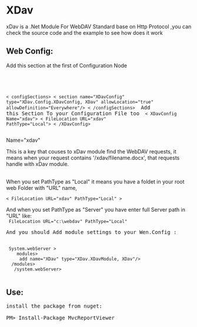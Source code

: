 XDav
====

xDav is a .Net Module For WebDAV Standard base on Http Protocol ,you can check the source code and the example to see how does it work 


Web Config:
---
Add this section at the first of Configuration Node <pre>
<code>

 < configSections>
< section name="XDavConfig" type="XDav.Config.XDavConfig, XDav" allowLocation="true" allowDefinition="Everywhere"/>
< /configSections>
  </code>
  Add this Section To your Configuration File too
  <code>
< XDavConfig Name="xdav">
    < FileLocation URL="xdav" PathType="Local"></FileLocation>
< /XDavConfig>
  </code>
    </pre>
    
 Name="xdav" <br>

This is a key that couses to xDav module find the WebDAV requests, it means when your request contains '/xdav/filename.docx', that requests handle with xDav module.

<br>
When you set PathType as "Local" it means you have a foldet in your root web Folder with "URL" name,
<br>
<code>
< FileLocation URL="xdav" PathType="Local" >
</code>

And when you set PathType as "Server" you have enter full Server path in "URL" like:
<br>
<code>
FileLocation URL="c:\webdav" PathType="Local" 
</code>
<pre>
And you should Add module settings to your Wen.Config :

<code>
 System.webServer >
    modules>
     add name="XDav" type="XDav.XDavModule, XDav"/>
  /modules>
   /system.webServer>
  </code>
</pre>
  
  Use:
--
<pre>
install the package from nuget:

PM> Install-Package MvcReportViewer
</pre>
  
